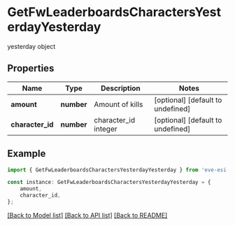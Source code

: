 # GetFwLeaderboardsCharactersYesterdayYesterday

yesterday object

## Properties

Name | Type | Description | Notes
------------ | ------------- | ------------- | -------------
**amount** | **number** | Amount of kills | [optional] [default to undefined]
**character_id** | **number** | character_id integer | [optional] [default to undefined]

## Example

```typescript
import { GetFwLeaderboardsCharactersYesterdayYesterday } from 'eve-esi-client-ts';

const instance: GetFwLeaderboardsCharactersYesterdayYesterday = {
    amount,
    character_id,
};
```

[[Back to Model list]](../README.md#documentation-for-models) [[Back to API list]](../README.md#documentation-for-api-endpoints) [[Back to README]](../README.md)
